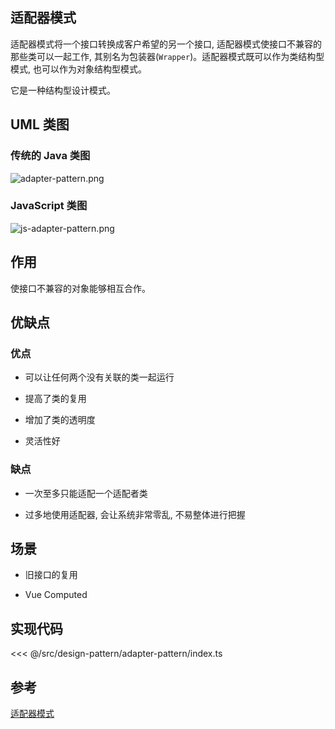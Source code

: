 ## 适配器模式

适配器模式将一个接口转换成客户希望的另一个接口, 适配器模式使接口不兼容的那些类可以一起工作, 其别名为包装器(`Wrapper`)。适配器模式既可以作为类结构型模式, 也可以作为对象结构型模式。

它是一种结构型设计模式。

## UML 类图

### 传统的 Java 类图

![adapter-pattern.png](@images/src/design-pattern/adapter-pattern/images/adapter-pattern.png)

### JavaScript 类图

![js-adapter-pattern.png](@images/src/design-pattern/adapter-pattern/images/js-adapter-pattern.png)

## 作用

使接口不兼容的对象能够相互合作。

## 优缺点

### 优点

- 可以让任何两个没有关联的类一起运行 

- 提高了类的复用 

- 增加了类的透明度 

- 灵活性好

### 缺点

- 一次至多只能适配一个适配者类

- 过多地使用适配器, 会让系统非常零乱, 不易整体进行把握

## 场景

- 旧接口的复用

- Vue Computed

## 实现代码

<<< @/src/design-pattern/adapter-pattern/index.ts

## 参考

[适配器模式](https://zh.wikipedia.org/zh-hans/%E9%80%82%E9%85%8D%E5%99%A8%E6%A8%A1%E5%BC%8F)
